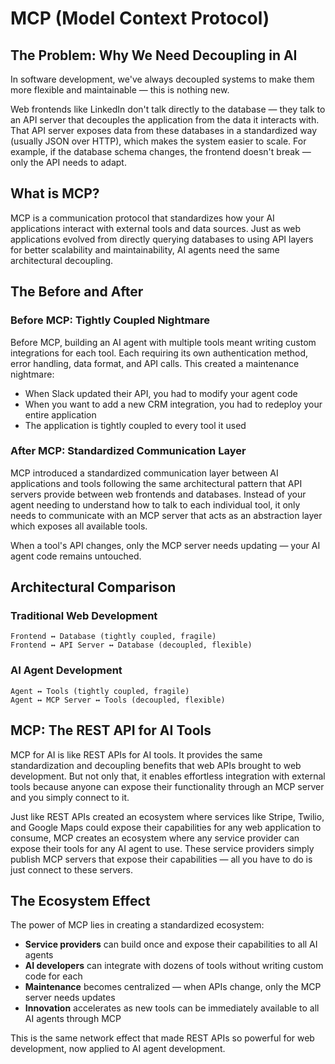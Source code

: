 # MCP (Model Context Protocol)

## The Problem: Why We Need Decoupling in AI

In software development, we've always decoupled systems to make them more flexible and maintainable — this is nothing new.

Web frontends like LinkedIn don't talk directly to the database — they talk to an API server that decouples the application from the data it interacts with. That API server exposes data from these databases in a standardized way (usually JSON over HTTP), which makes the system easier to scale. For example, if the database schema changes, the frontend doesn't break — only the API needs to adapt.

## What is MCP?

MCP is a communication protocol that standardizes how your AI applications interact with external tools and data sources. Just as web applications evolved from directly querying databases to using API layers for better scalability and maintainability, AI agents need the same architectural decoupling.

## The Before and After

### Before MCP: Tightly Coupled Nightmare

Before MCP, building an AI agent with multiple tools meant writing custom integrations for each tool. Each requiring its own authentication method, error handling, data format, and API calls. This created a maintenance nightmare:

- When Slack updated their API, you had to modify your agent code
- When you want to add a new CRM integration, you had to redeploy your entire application
- The application is tightly coupled to every tool it used

### After MCP: Standardized Communication Layer

MCP introduced a standardized communication layer between AI applications and tools following the same architectural pattern that API servers provide between web frontends and databases. Instead of your agent needing to understand how to talk to each individual tool, it only needs to communicate with an MCP server that acts as an abstraction layer which exposes all available tools.

When a tool's API changes, only the MCP server needs updating — your AI agent code remains untouched.

## Architectural Comparison

### Traditional Web Development
```
Frontend ↔ Database (tightly coupled, fragile)
Frontend ↔ API Server ↔ Database (decoupled, flexible)
```

### AI Agent Development
```
Agent ↔ Tools (tightly coupled, fragile)
Agent ↔ MCP Server ↔ Tools (decoupled, flexible)
```

## MCP: The REST API for AI Tools

MCP for AI is like REST APIs for AI tools. It provides the same standardization and decoupling benefits that web APIs brought to web development. But not only that, it enables effortless integration with external tools because anyone can expose their functionality through an MCP server and you simply connect to it.

Just like REST APIs created an ecosystem where services like Stripe, Twilio, and Google Maps could expose their capabilities for any web application to consume, MCP creates an ecosystem where any service provider can expose their tools for any AI agent to use. These service providers simply publish MCP servers that expose their capabilities — all you have to do is just connect to these servers.

## The Ecosystem Effect

The power of MCP lies in creating a standardized ecosystem:

- **Service providers** can build once and expose their capabilities to all AI agents
- **AI developers** can integrate with dozens of tools without writing custom code for each
- **Maintenance** becomes centralized — when APIs change, only the MCP server needs updates
- **Innovation** accelerates as new tools can be immediately available to all AI agents through MCP

This is the same network effect that made REST APIs so powerful for web development, now applied to AI agent development.